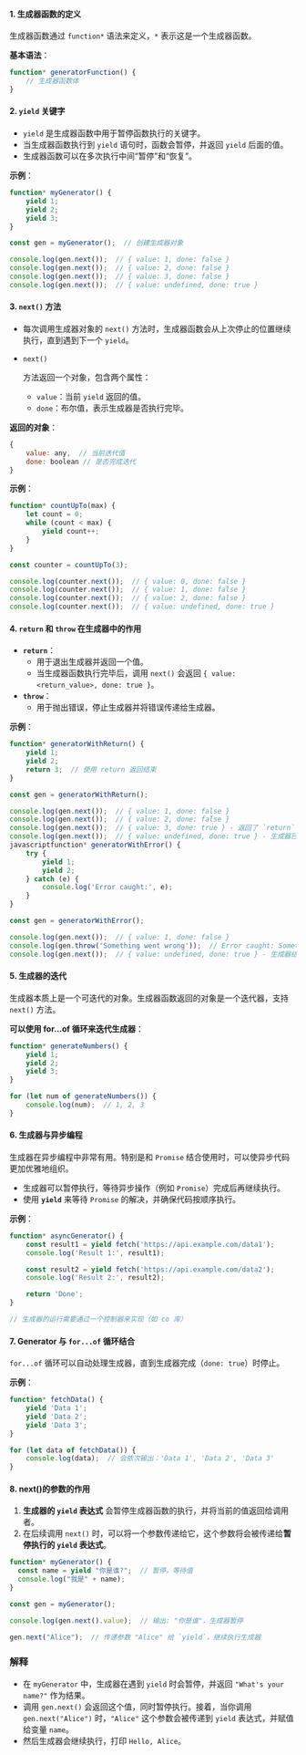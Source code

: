 #### **1. 生成器函数的定义**

生成器函数通过 `function*` 语法来定义，`*` 表示这是一个生成器函数。

**基本语法**：

```javascript
function* generatorFunction() {
    // 生成器函数体
}
```

#### **2. `yield` 关键字**

- `yield` 是生成器函数中用于暂停函数执行的关键字。
- 当生成器函数执行到 `yield` 语句时，函数会暂停，并返回 `yield` 后面的值。
- 生成器函数可以在多次执行中间“暂停”和“恢复”。

**示例**：

```javascript
function* myGenerator() {
    yield 1;
    yield 2;
    yield 3;
}

const gen = myGenerator();  // 创建生成器对象

console.log(gen.next());  // { value: 1, done: false }
console.log(gen.next());  // { value: 2, done: false }
console.log(gen.next());  // { value: 3, done: false }
console.log(gen.next());  // { value: undefined, done: true }
```

#### **3. `next()` 方法**

- 每次调用生成器对象的 `next()` 方法时，生成器函数会从上次停止的位置继续执行，直到遇到下一个 `yield`。

- ```
  next()
  ```

   

  方法返回一个对象，包含两个属性：

  - `value`：当前 `yield` 返回的值。
  - `done`：布尔值，表示生成器是否执行完毕。

**返回的对象**：

```javascript
{
    value: any,  // 当前迭代值
    done: boolean // 是否完成迭代
}
```

**示例**：

```javascript
function* countUpTo(max) {
    let count = 0;
    while (count < max) {
        yield count++;
    }
}

const counter = countUpTo(3);

console.log(counter.next());  // { value: 0, done: false }
console.log(counter.next());  // { value: 1, done: false }
console.log(counter.next());  // { value: 2, done: false }
console.log(counter.next());  // { value: undefined, done: true }
```

#### **4. `return` 和 `throw` 在生成器中的作用**

- **`return`**：
  - 用于退出生成器并返回一个值。
  - 当生成器函数执行完毕后，调用 `next()` 会返回 `{ value: <return_value>, done: true }`。
- **`throw`**：
  - 用于抛出错误，停止生成器并将错误传递给生成器。

**示例**：

```javascript
function* generatorWithReturn() {
    yield 1;
    yield 2;
    return 3;  // 使用 return 返回结束
}

const gen = generatorWithReturn();

console.log(gen.next());  // { value: 1, done: false }
console.log(gen.next());  // { value: 2, done: false }
console.log(gen.next());  // { value: 3, done: true } - 返回了 `return` 的值
console.log(gen.next());  // { value: undefined, done: true } - 生成器已经结束
javascriptfunction* generatorWithError() {
    try {
        yield 1;
        yield 2;
    } catch (e) {
        console.log('Error caught:', e);
    }
}

const gen = generatorWithError();

console.log(gen.next());  // { value: 1, done: false }
console.log(gen.throw('Something went wrong'));  // Error caught: Something went wrong
console.log(gen.next());  // { value: undefined, done: true } - 生成器结束
```

#### **5. 生成器的迭代**

生成器本质上是一个可迭代的对象。生成器函数返回的对象是一个迭代器，支持 `next()` 方法。

**可以使用 for...of 循环来迭代生成器**：

```javascript
function* generateNumbers() {
    yield 1;
    yield 2;
    yield 3;
}

for (let num of generateNumbers()) {
    console.log(num);  // 1, 2, 3
}
```

#### **6. 生成器与异步编程**

生成器在异步编程中非常有用。特别是和 `Promise` 结合使用时，可以使异步代码更加优雅地组织。

- 生成器可以暂停执行，等待异步操作（例如 `Promise`）完成后再继续执行。
- 使用 **`yield`** 来等待 `Promise` 的解决，并确保代码按顺序执行。

**示例**：

```javascript
function* asyncGenerator() {
    const result1 = yield fetch('https://api.example.com/data1');
    console.log('Result 1:', result1);

    const result2 = yield fetch('https://api.example.com/data2');
    console.log('Result 2:', result2);

    return 'Done';
}

// 生成器的运行需要通过一个控制器来实现（如 co 库）
```

#### **7. Generator 与 `for...of` 循环结合**

`for...of` 循环可以自动处理生成器，直到生成器完成（`done: true`）时停止。

**示例**：

```javascript
function* fetchData() {
    yield 'Data 1';
    yield 'Data 2';
    yield 'Data 3';
}

for (let data of fetchData()) {
    console.log(data);  // 会依次输出：'Data 1', 'Data 2', 'Data 3'
}
```

#### 8. next()的参数的作用

1. **生成器的 `yield` 表达式** 会暂停生成器函数的执行，并将当前的值返回给调用者。
2. 在后续调用 `next()` 时，可以将一个参数传递给它，这个参数将会被传递给**暂停执行的 `yield` 表达式**。

```javascript
function* myGenerator() {
  const name = yield "你是谁?";  // 暂停，等待值
  console.log("我是" + name);
}

const gen = myGenerator();

console.log(gen.next().value);  // 输出: "你是谁"，生成器暂停

gen.next("Alice");  // 传递参数 "Alice" 给 `yield`，继续执行生成器
```

### 解释

- 在 `myGenerator` 中，生成器在遇到 `yield` 时会暂停，并返回 `"What's your name?"` 作为结果。
- 调用 `gen.next()` 会返回这个值，同时暂停执行。接着，当你调用 `gen.next("Alice")` 时，`"Alice"` 这个参数会被传递到 `yield` 表达式，并赋值给变量 `name`。
- 然后生成器会继续执行，打印 `Hello, Alice`。